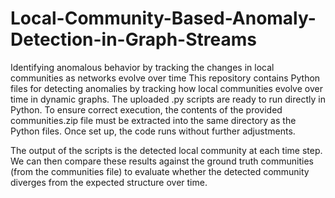 # Local-Community-Based-Anomaly-Detection-in-Graph-Streams
Identifying anomalous behavior by tracking the changes in local communities as networks evolve over time
This repository contains Python files for detecting anomalies by tracking how local communities evolve over time in dynamic graphs. The uploaded .py scripts are ready to run directly in Python. To ensure correct execution, the contents of the provided communities.zip file must be extracted into the same directory as the Python files. Once set up, the code runs without further adjustments.

The output of the scripts is the detected local community at each time step. We can then compare these results against the ground truth communities (from the communities file) to evaluate whether the detected community diverges from the expected structure over time.
